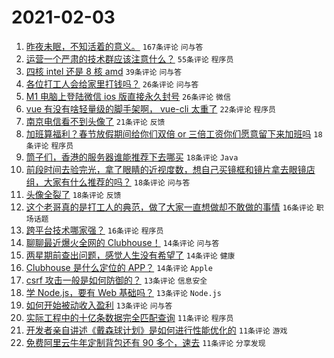 # 2021-02-03

1. [昨夜未眠，不知活着的意义。](https://www.v2ex.com/t/750791) `167条评论` `问与答`
1. [运营一个严肃的技术群应该注意什么？](https://www.v2ex.com/t/750832) `55条评论` `程序员`
1. [四核 intel 还是 8 核 amd](https://www.v2ex.com/t/750805) `39条评论` `问与答`
1. [各位打工人会给家里打钱吗？](https://www.v2ex.com/t/750898) `26条评论` `问与答`
1. [M1 电脑上登陆微信 ios 版直接永久封号](https://www.v2ex.com/t/750850) `26条评论` `微信`
1. [vue 有没有啥轻量级的脚手架啊， vue-cli 太重了](https://www.v2ex.com/t/750830) `22条评论` `程序员`
1. [南京电信看不到头像了](https://www.v2ex.com/t/750782) `21条评论` `反馈`
1. [加班算福利？春节放假期间给你们双倍 or 三倍工资你们愿意留下来加班吗](https://www.v2ex.com/t/750861) `18条评论` `程序员`
1. [筒子们，香港的服务器谁能推荐下去哪买](https://www.v2ex.com/t/750803) `18条评论` `Java`
1. [前段时间去验完光，拿了眼睛的近视度数，想自己买镜框和镜片拿去眼镜店组，大家有什么推荐的吗？](https://www.v2ex.com/t/750796) `18条评论` `问与答`
1. [头像全裂了](https://www.v2ex.com/t/750779) `18条评论` `反馈`
1. [这个老哥真的是打工人的典范，做了大家一直想做却不敢做的事情](https://www.v2ex.com/t/750848) `16条评论` `职场话题`
1. [跨平台技术哪家强？](https://www.v2ex.com/t/750797) `16条评论` `程序员`
1. [聊聊最近爆火全网的 Clubhouse！](https://www.v2ex.com/t/750859) `14条评论` `问与答`
1. [两星期前查出问题，感觉人生没有希望了](https://www.v2ex.com/t/750816) `14条评论` `健康`
1. [Clubhouse 是什么定位的 APP？](https://www.v2ex.com/t/750781) `14条评论` `Apple`
1. [csrf 攻击一般是如何防御的？](https://www.v2ex.com/t/750856) `13条评论` `信息安全`
1. [学 Node.js，要有 Web 基础吗？](https://www.v2ex.com/t/750815) `13条评论` `Node.js`
1. [如何开始被动收入盈利](https://www.v2ex.com/t/750789) `13条评论` `问与答`
1. [实际工程中的十亿条数据完全匹配查询](https://www.v2ex.com/t/750893) `11条评论` `程序员`
1. [开发者亲自讲述《戴森球计划》是如何进行性能优化的](https://www.v2ex.com/t/750852) `11条评论` `游戏`
1. [免费阿里云牛年定制背包还有 90 多个，速去](https://www.v2ex.com/t/750813) `11条评论` `分享发现`
